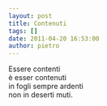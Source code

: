 ```yaml
---
layout: post
title: Contenuti
tags: []
date: 2011-04-20 16:53:00
author: pietro
---
```

<div dir="ltr" style="text-align: left">Essere contenti<br/>è esser contenuti<br/>in fogli sempre ardenti<br/>non in deserti muti.<br/>
